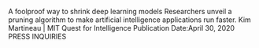 A foolproof way to shrink deep learning models
​Researchers unveil a pruning algorithm to make artificial intelligence applications run faster.
Kim Martineau | MIT Quest for Intelligence
Publication Date:April 30, 2020
 PRESS INQUIRIES
